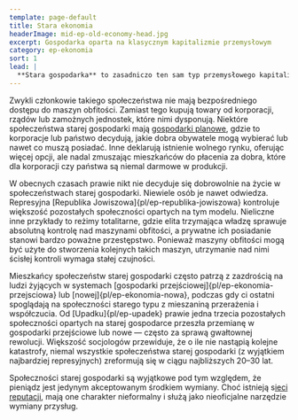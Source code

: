```yaml
---
template: page-default
title: Stara ekonomia
headerImage: mid-ep-old-economy-head.jpg
excerpt: Gospodarka oparta na klasycznym kapitalizmie przemysłowym
category: ep-ekonomia
sort: 1
lead: |
  **Stara gospodarka** to zasadniczo ten sam typ przemysłowego kapitalizmu konsumenckiego, który funkcjonuje od końca XIX wieku — system oparty na wytwórcach produkujących dobra materialne i sprzedających je konsumentom. Współcześni producenci wytwarzają swoje produkty w [maszynach obfitości](#), a nie w fabrykach, ale podstawowy schemat pozostaje taki sam, jak przez ostatnie dwieście lat. Z powodu wysokiego poziomu nieefektywności i niesprawiedliwości w tym systemie gospodarczym ubóstwo jest stosunkowo powszechne. Najbiedniejsi często mierzą się z głodem, bezdomnością, brakiem opieki medycznej i innymi poważnymi problemami.
---
```

Zwykli członkowie takiego społeczeństwa nie mają bezpośredniego dostępu do maszyn obfitości. Zamiast tego kupują towary od korporacji, rządów lub zamożnych jednostek, które nimi dysponują. Niektóre społeczeństwa starej gospodarki mają [gospodarki planowe](https://pl.wikipedia.org/wiki/Gospodarka_planowa), gdzie to korporacje lub państwo decydują, jakie dobra obywatele mogą wybierać lub nawet co muszą posiadać. Inne deklarują istnienie wolnego rynku, oferując więcej opcji, ale nadal zmuszając mieszkańców do płacenia za dobra, które dla korporacji czy państwa są niemal darmowe w produkcji.

W obecnych czasach prawie nikt nie decyduje się dobrowolnie na życie w społeczeństwach starej gospodarki. Niewiele osób je nawet odwiedza. Represyjna [Republika Jowiszowa]{pl/ep-republika-jowiszowa} kontroluje większość pozostałych społeczności opartych na tym modelu. Nieliczne inne przykłady to reżimy totalitarne, gdzie elita trzymająca władzę sprawuje absolutną kontrolę nad maszynami obfitości, a prywatne ich posiadanie stanowi bardzo poważne przestępstwo. Ponieważ maszyny obfitości mogą być użyte do stworzenia kolejnych takich maszyn, utrzymanie nad nimi ścisłej kontroli wymaga stałej czujności.

Mieszkańcy społeczeństw starej gospodarki często patrzą z zazdrością na ludzi żyjących w systemach [gospodarki przejściowej]{pl/ep-ekonomia-przejsciowa} lub [nowej]{pl/ep-ekonomia-nowa}, podczas gdy ci ostatni spoglądają na społeczności starego typu z mieszaniną przerażenia i współczucia. Od [Upadku]{pl/ep-upadek} prawie jedna trzecia pozostałych społeczności opartych na starej gospodarce przeszła przemianę w gospodarki przejściowe lub nowe — często za sprawą gwałtownej rewolucji. Większość socjologów przewiduje, że o ile nie nastąpią kolejne katastrofy, niemal wszystkie społeczeństwa starej gospodarki (z wyjątkiem najbardziej represyjnych) zreformują się w ciągu najbliższych 20–30 lat.

Społeczności starej gospodarki są wyjątkowe pod tym względem, że pieniądz jest jedynym akceptowanym środkiem wymiany. Choć istnieją s[ieci reputacji](#), mają one charakter nieformalny i służą jako nieoficjalne narzędzie wymiany przysług.
